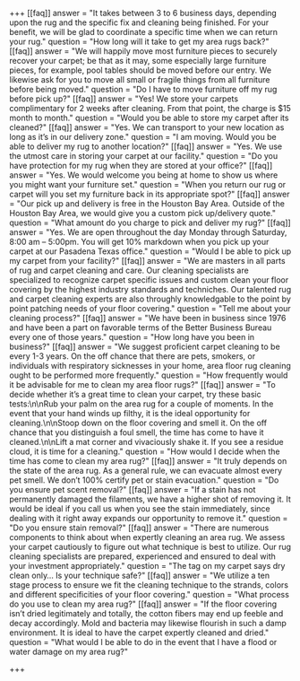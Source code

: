 +++
[[faq]]
answer = "It takes between 3 to 6 business days, depending upon the rug and the specific fix and cleaning being finished. For your benefit, we will be glad to coordinate a specific time when we can return your rug."
question = "How long will it take to get my area rugs back?"
[[faq]]
answer = "We will happily move most furniture pieces to securely recover your carpet; be that as it may, some especially large furniture pieces, for example, pool tables should be moved before our entry. We likewise ask for you to move all small or fragile things from all furniture before being moved."
question = "Do I have to move furniture off my rug before pick up?"
[[faq]]
answer = "Yes! We store your carpets complimentary for 2 weeks after cleaning. From that point, the charge is $15 month to month."
question = "Would you be able to store my carpet after its cleaned?"
[[faq]]
answer = "Yes. We can transport to your new location as long as it’s in our delivery zone."
question = "I am moving. Would you be able to deliver my rug to another location?"
[[faq]]
answer = "Yes. We use the utmost care in storing your carpet at our facility."
question = "Do you have protection for my rug when they are stored at your office?"
[[faq]]
answer = "Yes. We would welcome you being at home to show us where you might want your furniture set."
question = "When you return our rug or carpet will you set my furniture back in its appropriate spot?"
[[faq]]
answer = "Our pick up and delivery is free in the Houston Bay Area. Outside of the Houston Bay Area, we would give you a custom pick up/delivery quote."
question = "What amount do you charge to pick and deliver my rug?"
[[faq]]
answer = "Yes. We are open throughout the day Monday through Saturday, 8:00 am – 5:00pm. You will get 10% markdown when you pick up your carpet at our Pasadena Texas office."
question = "Would I be able to pick up my carpet from your facility?"
[[faq]]
answer = "We are masters in all parts of rug and carpet cleaning and care. Our cleaning specialists are specialized to recognize carpet specific issues and custom clean your floor covering by the highest industry standards and techniches. Our talented rug and carpet cleaning experts are also throughly knowledgable to the point by point patching needs of your floor covering."
question = "Tell me about your cleaning process?"
[[faq]]
answer = "We have been in business since 1976 and have been a part on favorable terms of the Better Business Bureau every one of those years."
question = "How long have you been in business?"
[[faq]]
answer = "We suggest proficient carpet cleaning to be every 1-3 years. On the off chance that there are pets, smokers, or individuals with respiratory sicknesses in your home, area floor rug cleaning ought to be performed more frequently."
question = "How frequently would it be advisable for me to clean my area floor rugs?"
[[faq]]
answer = "To decide whether it’s a great time to clean your carpet, try these basic tests:\n\nRub your palm on the area rug for a couple of moments. In the event that your hand winds up filthy, it is the ideal opportunity for cleaning.\n\nStoop down on the floor covering and smell it. On the off chance that you distinguish a foul smell, the time has come to have it cleaned.\n\nLift a mat corner and vivaciously shake it. If you see a residue cloud, it is time for a cleaning."
question = "How would I decide when the time has come to clean my area rug?"
[[faq]]
answer = "It truly depends on the state of the area rug. As a general rule, we can evacuate almost every pet smell. We don’t 100% certify pet or stain evacuation."
question = "Do you ensure pet scent removal?"
[[faq]]
answer = "If a stain has not permanently damaged the filaments, we have a higher shot of removing it. It would be ideal if you call us when you see the stain immediately, since dealing with it right away expands our opportunity to remove it."
question = "Do you ensure stain removal?"
[[faq]]
answer = "There are numerous components to think about when expertly cleaning an area rug. We assess your carpet cautiously to figure out what technique is best to utilize. Our rug cleaning specialists are prepared, experienced and ensured to deal with your investment appropriately."
question = "The tag on my carpet says dry clean only… Is your technique safe?"
[[faq]]
answer = "We utilize a ten stage process to ensure we fit the cleaning technique to the strands, colors and different specificities of your floor covering."
question = "What process do you use to clean my area rug?"
[[faq]]
answer = "If the floor covering isn’t dried legitimately and totally, the cotton fibers may end up feeble and decay accordingly. Mold and bacteria may likewise flourish in such a damp environment. It is ideal to have the carpet expertly cleaned and dried."
question = "What would I be able to do in the event that I have a flood or water damage on my area rug?"

+++
